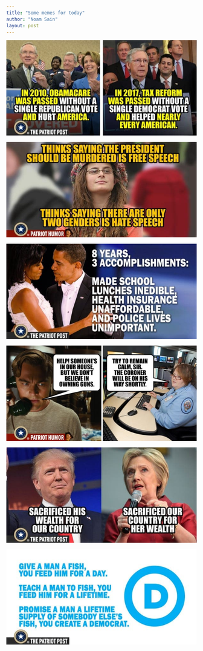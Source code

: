 ```yaml
---
title: "Some memes for today"
author: "Noam Sain"
layout: post
---
```


![](/assets/2018/2018-03-democrats-vs-republicans.jpg)

![](/assets/2018/2018-03-free-speech.jpg)

![](/assets/2018/2018-03-obama-accomplishments.jpg)

![](/assets/2018/2018-03-on-his-way.jpg)

![](/assets/2018/2018-03-trump-vs-clinton.jpg)

![](/assets/2018/2018-03-where-democrats-come-from.jpg)
